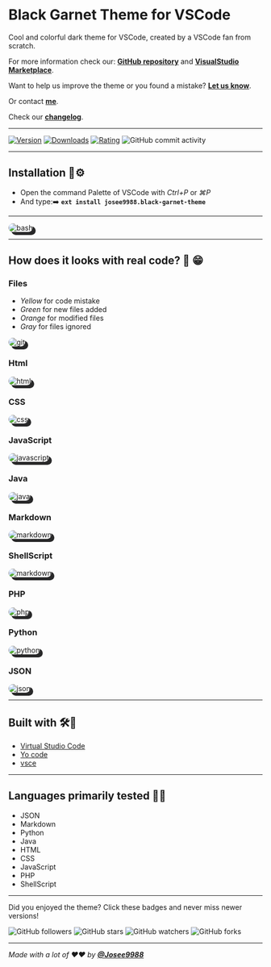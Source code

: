 # **Black Garnet Theme for VSCode**

Cool and colorful dark theme for VSCode, created by a VSCode fan from scratch.

For more information check our: **[GitHub repository](https://github.com/Josee9988/black-garnet-theme)** and **[VisualStudio Marketplace](https://marketplace.visualstudio.com/items?itemName=josee9988.black-garnet-theme)**.

Want to help us improve the theme or you found a mistake?
**[Let us know](https://github.com/Josee9988/black-garnet-theme/issues)**.

Or contact **[me](jgracia9988@gmail.com)**.

Check our **[changelog](CHANGELOG.md)**.

---

[![Version](https://vsmarketplacebadge.apphb.com/version-short/josee9988.black-garnet-theme.svg?style=for-the-badge&logo)](https://marketplace.visualstudio.com/items?itemName=josee9988.black-garnet-theme)
[![Downloads](https://vsmarketplacebadge.apphb.com/downloads/josee9988.black-garnet-theme.svg?style=for-the-badge&logo)](https://marketplace.visualstudio.com/items?itemName=josee9988.black-garnet-theme)
[![Rating](https://vsmarketplacebadge.apphb.com/rating-star/josee9988.black-garnet-theme.svg?style=for-the-badge&logo)](https://marketplace.visualstudio.com/items?itemName=josee9988.black-garnet-theme)
![GitHub commit activity](https://img.shields.io/github/commit-activity/y/Josee9988/black-garnet-theme.svg?style=popout-square)

---

## **Installation** 🔩⚙️

- Open the command Palette of VSCode with *Ctrl+P* or *⌘P*
- And type:➡️
**```ext install josee9988.black-garnet-theme```**

---

<img src="https://i.imgur.com/i4DykBO.png" alt="bash" title="bash code" style="border-radius:15px; box-shadow: 6px 6px  #282829; max-height: 500px; max-width:500px;margin-left: auto; margin-right:auto;" />

---

## **How does it looks with real code?** 📸 😁

### **Files**

- *Yellow* for code mistake
- *Green* for new files added
- *Orange* for modified files
- *Gray* for files ignored

<img src="https://i.imgur.com/CFo1y65.png" alt="git" title="git" style="border-radius:15px; box-shadow: 6px 6px  #282829; max-height: 550px; max-width:725px;margin-left: auto; margin-right:auto;"/>

### **Html**

<img src="https://i.imgur.com/uHZD4yq.png" alt="html" title="htmlcss" style="border-radius:15px; box-shadow: 6px 6px  #282829; max-height: 550px; max-width:725px;margin-left: auto; margin-right:auto;"/>

### **CSS**

<img src="https://i.imgur.com/DnO7XEa.png" alt="css" title="css" style="border-radius:15px; box-shadow: 6px 6px  #282829; max-height: 550px; max-width:725px;margin-left: auto; margin-right:auto;"/>

### **JavaScript**

<img src="https://i.imgur.com/lnQn0ud.png" alt="javascript" title="javascript" style="border-radius:15px; box-shadow: 6px 6px  #282829; max-height: 550px; max-width:725px;margin-left: auto; margin-right:auto;"/>

### **Java**

<img src="https://i.imgur.com/E83QQO4.png" alt="java" title="java" style="border-radius:15px; box-shadow: 6px 6px  #282829; max-height: 550px; max-width:725px;margin-left: auto; margin-right:auto;"/>

### **Markdown**

<img src="https://i.imgur.com/iCYIBEk.png" alt="markdown" title="markdown" style="border-radius:15px; box-shadow: 6px 6px  #282829; max-height: 550px; max-width:725px;margin-left: auto; margin-right:auto;"/>

### **ShellScript**

<img src="https://i.imgur.com/yvoP10r.png" alt="markdown" title="markdown" style="border-radius:15px; box-shadow: 6px 6px  #282829; max-height: 550px; max-width:725px;margin-left: auto; margin-right:auto;"/>

### **PHP**

<img src="https://i.imgur.com/OWSXhiT.png" alt="php" title="php" style="border-radius:15px; box-shadow: 6px 6px  #282829; max-height: 550px; max-width:725px;margin-left: auto; margin-right:auto;"/>

### **Python**

<img src="https://i.imgur.com/dRm4Mvq.png" alt="python" title="python" style="border-radius:15px; box-shadow: 6px 6px  #282829; max-height: 550px; max-width:725px;margin-left: auto; margin-right:auto;"/>

### **JSON**

<img src="https://i.imgur.com/eR5vyWl.png" alt="json" title="json" style="border-radius:15px; box-shadow: 6px 6px  #282829; max-height: 550px; max-width:725px;margin-left: auto; margin-right:auto;"/>

---

## **Built with** 🛠️🔧

- [Virtual Studio Code](https://code.visualstudio.com/)
- [Yo code](https://code.visualstudio.com/api/get-started/your-first-extension)
- [vsce](https://code.visualstudio.com/api/working-with-extensions/publishing-extension)

---

## Languages primarily tested 🧪🔥

- JSON
- Markdown
- Python
- Java
- HTML
- CSS
- JavaScript
- PHP
- ShellScript

---

Did you enjoyed the theme? Click these badges and never miss newer versions!

![GitHub followers](https://img.shields.io/github/followers/Josee9988.svg?style=social)
![GitHub stars](https://img.shields.io/github/stars/Josee9988/black-garnet-theme.svg?style=social)
![GitHub watchers](https://img.shields.io/github/watchers/Josee9988/black-garnet-theme.svg?style=social)
![GitHub forks](https://img.shields.io/github/forks/Josee9988/black-garnet-theme.svg?style=social)

---

*Made with a lot of ❤️❤️ by **[@Josee9988](https://github.com/Josee9988)***
